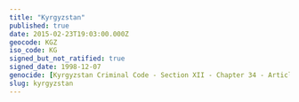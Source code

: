 ```yaml
---
title: "Kyrgyzstan"
published: true
date: 2015-02-23T19:03:00.000Z
geocode: KGZ
iso_code: KG
signed_but_not_ratified: true
signed_date: 1998-12-07
genocide: [Kyrgyzstan Criminal Code - Section XII - Chapter 34 - Article 373](https://iccdb.hrlc.net/data/doc/584/keyword/46/)
slug: kyrgyzstan
---
```

